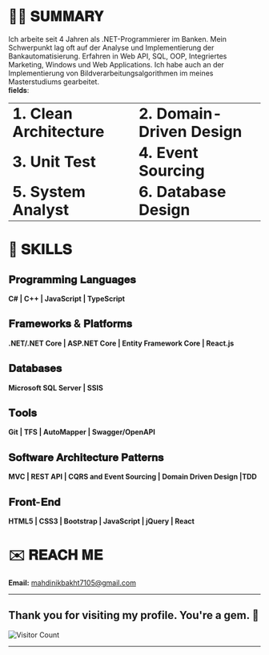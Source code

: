 # 👨‍💻 𝐒𝐔𝐌𝐌𝐀𝐑𝐘
Ich arbeite seit 4 Jahren als .NET-Programmierer im Banken. Mein Schwerpunkt lag oft auf der Analyse und Implementierung der Bankautomatisierung. Erfahren in Web API, SQL, OOP, Integriertes Marketing, Windows und Web Applications. Ich habe auch an der Implementierung von Bildverarbeitungsalgorithmen im meines Masterstudiums gearbeitet.<br>
𝐟𝐢𝐞𝐥𝐝𝐬:

<table border="0">
 <tr>
    <td><b style="font-size:30px">1. Clean Architecture</b></td>
    <td><b style="font-size:30px">2. Domain-Driven Design</b></td>
 </tr>
 <tr>
    <td><b style="font-size:30px">3. Unit Test </b></td>
    <td><b style="font-size:30px">4. Event Sourcing</b></td>
 </tr>
  <tr>
    <td><b style="font-size:30px">5. System Analyst</b></td>
    <td><b style="font-size:30px">6. Database Design</b></td>
 </tr>
</table>

# 💪 𝐒𝐊𝐈𝐋𝐋𝐒

## 𝐏𝐫𝐨𝐠𝐫𝐚𝐦𝐦𝐢𝐧𝐠 𝐋𝐚𝐧𝐠𝐮𝐚𝐠𝐞𝐬
  **C# | C++ | JavaScript | TypeScript**
  
## 𝐅𝐫𝐚𝐦𝐞𝐰𝐨𝐫𝐤𝐬 & 𝐏𝐥𝐚𝐭𝐟𝐨𝐫𝐦𝐬
**.NET/.NET Core | ASP.NET Core | Entity Framework Core | React.js**

## 𝐃𝐚𝐭𝐚𝐛𝐚𝐬𝐞𝐬
**Microsoft SQL Server | SSIS**

## 𝐓𝐨𝐨𝐥𝐬
**Git | TFS | AutoMapper | Swagger/OpenAPI**

## 𝐒𝐨𝐟𝐭𝐰𝐚𝐫𝐞 𝐀𝐫𝐜𝐡𝐢𝐭𝐞𝐜𝐭𝐮𝐫𝐞 𝐏𝐚𝐭𝐭𝐞𝐫𝐧𝐬
**MVC | REST API | CQRS and Event Sourcing | Domain Driven Design |TDD**

## 𝐅𝐫𝐨𝐧𝐭-𝐄𝐧𝐝
**HTML5 | CSS3 | Bootstrap | JavaScript | jQuery | React**


# ✉️ 𝐑𝐄𝐀𝐂𝐇 𝐌𝐄

 **Email:** mahdinikbakht7105@gmail.com
<hr>

## Thank you for visiting my profile. You're a gem. :gem:

![Visitor Count](https://profile-counter.glitch.me/mahdiNik/count.svg)

<hr>
